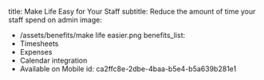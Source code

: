 title: Make Life Easy for Your Staff
subtitle: Reduce the amount of time your staff spend on admin
image:
  - /assets/benefits/make life easier.png
benefits_list:
  - Timesheets
  - Expenses
  - Calendar integration
  - Available on Mobile
id: ca2ffc8e-2dbe-4baa-b5e4-b5a639b281e1
